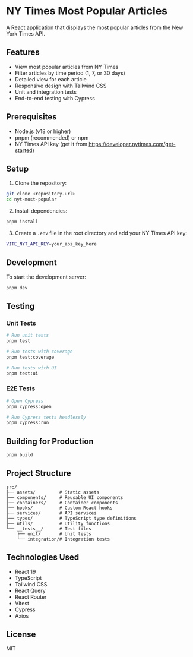 # NY Times Most Popular Articles

A React application that displays the most popular articles from the New York Times API.

## Features

- View most popular articles from NY Times
- Filter articles by time period (1, 7, or 30 days)
- Detailed view for each article
- Responsive design with Tailwind CSS
- Unit and integration tests
- End-to-end testing with Cypress

## Prerequisites

- Node.js (v18 or higher)
- pnpm (recommended) or npm
- NY Times API key (get it from https://developer.nytimes.com/get-started)

## Setup

1. Clone the repository:

```bash
git clone <repository-url>
cd nyt-most-popular
```

2. Install dependencies:

```bash
pnpm install
```

3. Create a `.env` file in the root directory and add your NY Times API key:

```bash
VITE_NYT_API_KEY=your_api_key_here
```

## Development

To start the development server:

```bash
pnpm dev
```

## Testing

### Unit Tests

```bash
# Run unit tests
pnpm test

# Run tests with coverage
pnpm test:coverage

# Run tests with UI
pnpm test:ui
```

### E2E Tests

```bash
# Open Cypress
pnpm cypress:open

# Run Cypress tests headlessly
pnpm cypress:run
```

## Building for Production

```bash
pnpm build
```

## Project Structure

```
src/
├── assets/         # Static assets
├── components/     # Reusable UI components
├── containers/     # Container components
├── hooks/          # Custom React hooks
├── services/       # API services
├── types/          # TypeScript type definitions
├── utils/          # Utility functions
└── __tests__/      # Test files
    ├── unit/       # Unit tests
    └── integration/# Integration tests
```

## Technologies Used

- React 19
- TypeScript
- Tailwind CSS
- React Query
- React Router
- Vitest
- Cypress
- Axios

## License

MIT
